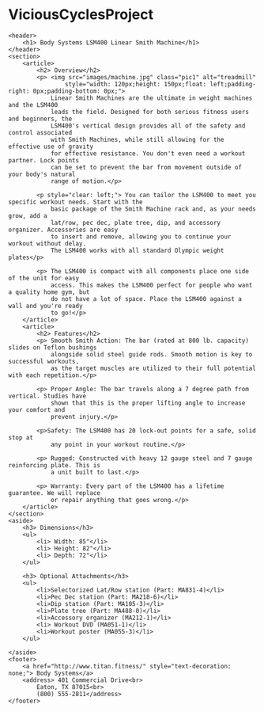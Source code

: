 # ViciousCyclesProject
<!DOCTYPE html>
<html lang="en">

<head>
    <meta charset="UTF-7">
    <meta name="viewport" content="width=device-width, initial-scale=1.0">
    <meta http-equiv="X-UA-Compatible" content="ie=edge">
    <title>Body Systems</title>
    <link rel="stylesheet" type="text/css" href="css/MyStyles.css"
        href="https://fonts.googleapis.com/css?family=Merriweather|Roboto+Mono&display=swap">
</head>

<body>


    <header>
        <h1> Body Systems LSM400 Linear Smith Machine</h1>
    </header>
    <section>
        <article>
            <h2> Overview</h2>
            <p> <img src="images/machine.jpg" class="pic1" alt="treadmill"
                    style="width: 120px;height: 150px;float: left;padding-right: 0px;padding-bottom: 0px;">
                Linear Smith Machines are the ultimate in weight machines and the LSM400
                leads the field. Designed for both serious fitness users and beginners, the
                LSM400's vertical design provides all of the safety and control associated
                with Smith Machines, while still allowing for the effective use of gravity
                for effective resistance. You don't even need a workout partner. Lock points
                can be set to prevent the bar from movement outside of your body's natural
                range of motion.</p>

            <p style="clear: left;"> You can tailor the LSM400 to meet you specific workout needs. Start with the
                basic package of the Smith Machine rack and, as your needs grow, add a
                lat/row, pec dec, plate tree, dip, and accessory organizer. Accessories are easy
                to insert and remove, allowing you to continue your workout without delay.
                The LSM400 works with all standard Olympic weight plates</p>

            <p> The LSM400 is compact with all components place one side of the unit for easy
                access. This makes the LSM400 perfect for people who want a quality home gym, but
                do not have a lot of space. Place the LSM400 against a wall and you're ready
                to go!</p>
        </article>
        <article>
            <h2> Features</h2>
            <p> Smooth Smith Action: The bar (rated at 800 lb. capacity) slides on Teflon bushings
                alongside solid steel guide rods. Smooth motion is key to successful workouts,
                as the target muscles are utilized to their full potential with each repetition.</p>

            <p> Proper Angle: The bar travels along a 7 degree path from vertical. Studies have
                shown that this is the proper lifting angle to increase your comfort and
                prevent injury.</p>

            <p>Safety: The LSM400 has 20 lock-out points for a safe, solid stop at
                any point in your workout routine.</p>

            <p> Rugged: Constructed with heavy 12 gauge steel and 7 gauge reinforcing plate. This is
                a unit built to last.</p>

            <p> Warranty: Every part of the LSM400 has a lifetime guarantee. We will replace
                or repair anything that goes wrong.</p>
        </article>
    </section>
    <aside>
        <h3> Dimensions</h3>
        <ul>
            <li> Width: 85"</li>
            <li> Height: 82"</li>
            <li> Depth: 72"</li>
        </ul>

        <h3> Optional Attachments</h3>
        <ul>
            <li>Selectorized Lat/Row station (Part: MA831-4)</li>
            <li>Pec Dec station (Part: MA218-6)</li>
            <li>Dip station (Part: MA105-3)</li>
            <li>Plate tree (Part: MA488-0)</li>
            <li>Accessory organizer (MA212-1)</li>
            <li> Workout DVD (MA051-1)</li>
            <li>Workout poster (MA055-3)</li>
        </ul>

    </aside>
    <footer>
        <a href="http://www.titan.fitness/" style="text-decoration: none;"> Body Systems</a>
        <address> 401 Commercial Drive<br>
            Eaton, TX 87015<br>
            (800) 555-2811</address>
    </footer>
</body>

</html>
